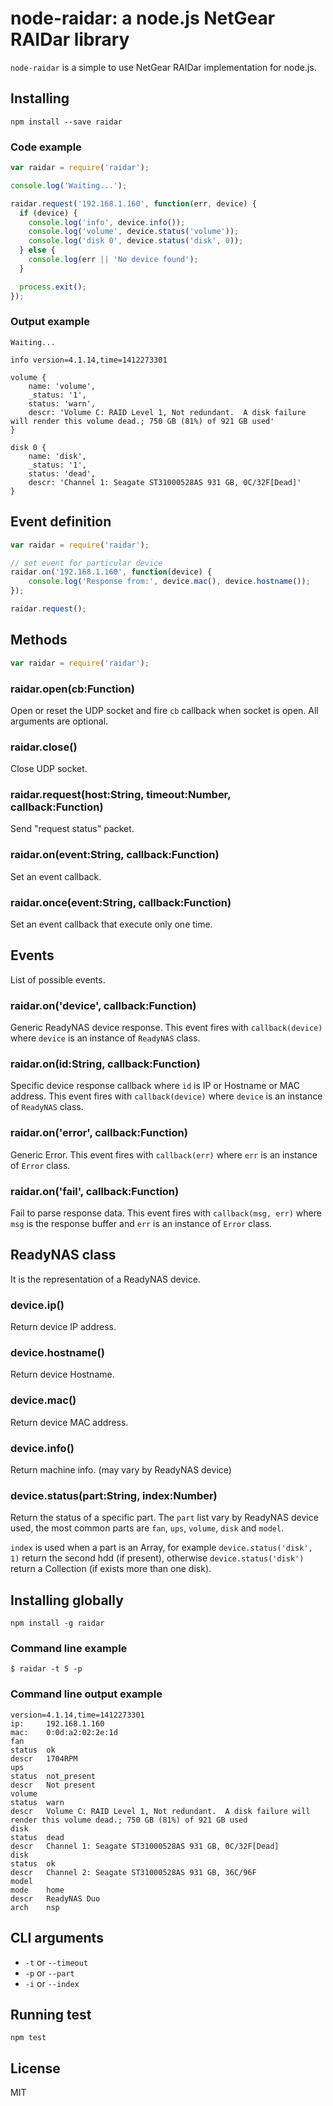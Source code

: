 # node-raidar: a node.js NetGear RAIDar library

`node-raidar` is a simple to use NetGear RAIDar implementation for node.js.

## Installing

```
npm install --save raidar
```

### Code example

``` js
var raidar = require('raidar');

console.log('Waiting...');

raidar.request('192.168.1.160', function(err, device) {
  if (device) {
    console.log('info', device.info());
    console.log('volume', device.status('volume'));
    console.log('disk 0', device.status('disk', 0));
  } else {
    console.log(err || 'No device found');
  }

  process.exit();
});
```

### Output example

```
Waiting...

info version=4.1.14,time=1412273301

volume {
    name: 'volume',
    _status: '1',
    status: 'warn',
    descr: 'Volume C: RAID Level 1, Not redundant.  A disk failure will render this volume dead.; 750 GB (81%) of 921 GB used'
}

disk 0 {
    name: 'disk',
    _status: '1',
    status: 'dead',
    descr: 'Channel 1: Seagate ST31000528AS 931 GB, 0C/32F[Dead]'
}
```

## Event definition

``` js
var raidar = require('raidar');

// set event for particular device
raidar.on('192.168.1.160', function(device) {
    console.log('Response from:', device.mac(), device.hostname());
});

raidar.request();
```

## Methods

``` js
var raidar = require('raidar');
```

### raidar.open(cb:Function)

Open or reset the UDP socket and fire `cb` callback when socket is open. All arguments are optional.

### raidar.close()

Close UDP socket.

### raidar.request(host:String, timeout:Number, callback:Function)

Send "request status" packet.

### raidar.on(event:String, callback:Function)

Set an event callback.

### raidar.once(event:String, callback:Function)

Set an event callback that execute only one time.

## Events

List of possible events.

### raidar.on('device', callback:Function)

Generic ReadyNAS device response.
This event fires with `callback(device)` where `device` is an instance of `ReadyNAS` class.

### raidar.on(id:String, callback:Function)

Specific device response callback where `id` is IP or Hostname or MAC address.
This event fires with `callback(device)` where `device` is an instance of `ReadyNAS` class.

### raidar.on('error', callback:Function)

Generic Error.
This event fires with `callback(err)` where `err` is an instance of `Error` class.

### raidar.on('fail', callback:Function)

Fail to parse response data.
This event fires with `callback(msg, err)` where `msg` is the response buffer and `err` is an instance of `Error` class.

## ReadyNAS class

It is the representation of a ReadyNAS device.

### device.ip()

Return device IP address.

### device.hostname()

Return device Hostname.

### device.mac()

Return device MAC address.

### device.info()

Return machine info. (may vary by ReadyNAS device)

### device.status(part:String, index:Number)

Return the status of a specific part.
The `part` list vary by ReadyNAS device used,
the most common parts are `fan`, `ups`, `volume`, `disk` and `model`.

`index` is used when a part is an Array,
for example `device.status('disk', 1)` return the second hdd (if present),
otherwise `device.status('disk')` return a Collection (if exists more than one disk).

## Installing globally

```
npm install -g raidar
```

### Command line example

```
$ raidar -t 5 -p
```

### Command line output example

```
version=4.1.14,time=1412273301
ip:     192.168.1.160
mac:    0:0d:a2:02:2e:1d
fan
status  ok
descr   1704RPM
ups
status  not_present
descr   Not present
volume
status  warn
descr   Volume C: RAID Level 1, Not redundant.  A disk failure will render this volume dead.; 750 GB (81%) of 921 GB used
disk
status  dead
descr   Channel 1: Seagate ST31000528AS 931 GB, 0C/32F[Dead]
disk
status  ok
descr   Channel 2: Seagate ST31000528AS 931 GB, 36C/96F
model
mode    home
descr   ReadyNAS Duo
arch    nsp
```

## CLI arguments

- `-t` or `--timeout`
- `-p` or `--part`
- `-i` or `--index`

## Running test

```
npm test
```

## License

MIT